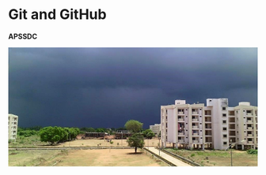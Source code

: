 # Git and GitHub

**APSSDC**

<img src="https://raw.githubusercontent.com/JagannathKumarCh/Document-Files-08-08-2020/496719fcf280cb77dfc5000870bca60ebeea3c1c/b.jpg">
